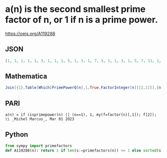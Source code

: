 # a\(n\) is the second smallest prime factor of n, or 1 if n is a prime power\.
https://oeis.org/A119288
## JSON
```JSON
[1, 1, 1, 1, 1, 3, 1, 1, 1, 5, 1, 3, 1, 7, 5, 1, 1, 3, 1, 5, 7, 11, 1, 3, 1, 13, 1, 7, 1, 3, 1, 1, 11, 17, 7, 3, 1, 19, 13, 5, 1, 3, 1, 11, 5, 23, 1, 3, 1, 5, 17, 13, 1, 3, 11, 7, 19, 29, 1, 3, 1, 31, 7, 1, 13, 3, 1, 17, 23, 5, 1, 3, 1, 37, 5, 19, 11, 3, 1, 5, 1, 41, 1, 3, 17, 43, 29, 11, 1, 3, 13, 23]
```
## Mathematica
```Mathematica
Join[{1},Table[Which[PrimePowerQ[n],1,True,FactorInteger[n][[2,1]]],{n,2,100}]] (* _Harvey P. Dale_, Feb 08 2020 *)
```
## PARI
```PARI
a(n) = if (isprimepower(n) || (n==1), 1, my(f=factor(n)[,1]); f[2]); \\ _Michel Marcus_, Mar 01 2023
```
## Python
```Python
from sympy import primefactors
def A119288(n): return 1 if len(s:=primefactors(n)) <= 1 else sorted(s)[1] # _Chai Wah Wu_, Mar 31 2023
```
